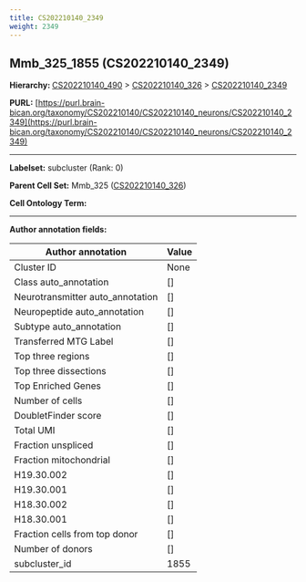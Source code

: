 ```yaml
---
title: CS202210140_2349
weight: 2349
---
```

## Mmb_325_1855 (CS202210140_2349)
<b>Hierarchy: </b>
[CS202210140_490](../CS202210140_490) >
[CS202210140_326](../CS202210140_326) >
[CS202210140_2349](../CS202210140_2349)

**PURL:** [https://purl.brain-bican.org/taxonomy/CS202210140/CS202210140_neurons/CS202210140_2349](https://purl.brain-bican.org/taxonomy/CS202210140/CS202210140_neurons/CS202210140_2349)

---


**Labelset:** subcluster (Rank: 0)

**Parent Cell Set:** Mmb_325 ([CS202210140_326](../CS202210140_326))



**Cell Ontology Term:** 

[MARKER GENES.]: #


---

[TRANSFERRED ANNOTATIONS.]: #


[AUTHOR ANNOTATION FIELDS.]: #


**Author annotation fields:**

| Author annotation | Value |
|-------------------|-------|
|Cluster ID|None|
|Class auto_annotation|[]|
|Neurotransmitter auto_annotation|[]|
|Neuropeptide auto_annotation|[]|
|Subtype auto_annotation|[]|
|Transferred MTG Label|[]|
|Top three regions|[]|
|Top three dissections|[]|
|Top Enriched Genes|[]|
|Number of cells|[]|
|DoubletFinder score|[]|
|Total UMI|[]|
|Fraction unspliced|[]|
|Fraction mitochondrial|[]|
|H19.30.002|[]|
|H19.30.001|[]|
|H18.30.002|[]|
|H18.30.001|[]|
|Fraction cells from top donor|[]|
|Number of donors|[]|
|subcluster_id|1855|
